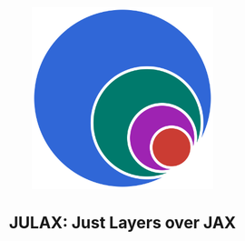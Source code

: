 <div align="center">
  <p>
  <img src="https://github.com/oolong-dev/julax/raw/main/docs/logo.svg?sanitize=true" width="320px">
  </p>
  <p>
  <h1>JULAX: Just Layers over JAX</h1>
  </p>
</div>